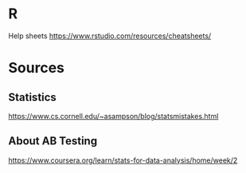 # R
Help sheets
https://www.rstudio.com/resources/cheatsheets/

# Sources
## Statistics
https://www.cs.cornell.edu/~asampson/blog/statsmistakes.html

## About AB Testing
https://www.coursera.org/learn/stats-for-data-analysis/home/week/2
